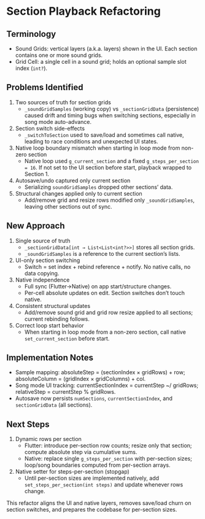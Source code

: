 # Section Playback Refactoring

## Terminology
- Sound Grids: vertical layers (a.k.a. layers) shown in the UI. Each section contains one or more sound grids.
- Grid Cell: a single cell in a sound grid; holds an optional sample slot index (`int?`).

## Problems Identified
1. Two sources of truth for section grids
   - `_soundGridSamples` (working copy) vs `_sectionGridData` (persistence) caused drift and timing bugs when switching sections, especially in song mode auto-advance.
2. Section switch side-effects
   - `_switchToSection` used to save/load and sometimes call native, leading to race conditions and unexpected UI states.
3. Native loop boundary mismatch when starting in loop mode from non-zero section
   - Native loop used `g_current_section` and a fixed `g_steps_per_section = 16`. If not set to the UI section before start, playback wrapped to Section 1.
4. Autosave/undo captured only current section
   - Serializing `soundGridSamples` dropped other sections’ data.
5. Structural changes applied only to current section
   - Add/remove grid and resize rows modified only `_soundGridSamples`, leaving other sections out of sync.

## New Approach
1. Single source of truth
   - `_sectionGridData[int → List<List<int?>>]` stores all section grids.
   - `_soundGridSamples` is a reference to the current section’s lists.
2. UI-only section switching
   - Switch = set index + rebind reference + notify. No native calls, no data copying.
3. Native independence
   - Full sync (Flutter→Native) on app start/structure changes.
   - Per-cell absolute updates on edit. Section switches don’t touch native.
4. Consistent structural updates
   - Add/remove sound grid and grid row resize applied to all sections; current rebinding follows.
5. Correct loop start behavior
   - When starting in loop mode from a non-zero section, call native `set_current_section` before start.

## Implementation Notes
- Sample mapping: absoluteStep = (sectionIndex × gridRows) + row; absoluteColumn = (gridIndex × gridColumns) + col.
- Song mode UI tracking: currentSectionIndex = currentStep ~/ gridRows; relativeStep = currentStep % gridRows.
- Autosave now persists `numSections`, `currentSectionIndex`, and `sectionGridData` (all sections).

## Next Steps
1. Dynamic rows per section
   - Flutter: introduce per-section row counts; resize only that section; compute absolute step via cumulative sums.
   - Native: replace single `g_steps_per_section` with per-section sizes; loop/song boundaries computed from per-section arrays.
2. Native setter for steps-per-section (stopgap)
   - Until per-section sizes are implemented natively, add `set_steps_per_section(int steps)` and update whenever rows change.

This refactor aligns the UI and native layers, removes save/load churn on section switches, and prepares the codebase for per-section sizes.

